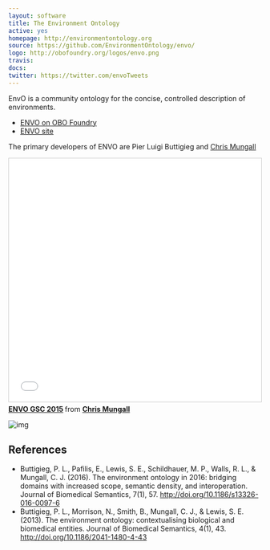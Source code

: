 ```yaml
---
layout: software
title: The Environment Ontology
active: yes
homepage: http://environmentontology.org
source: https://github.com/EnvironmentOntology/envo/
logo: http://obofoundry.org/logos/envo.png
travis: 
docs:
twitter: https://twitter.com/envoTweets
---
```


EnvO is a community ontology for the concise, controlled description of environments.

 * [ENVO on OBO Foundry](http://obofoundry.org/ontology/envo.html)
 * [ENVO site](http://environmentontology.org)

The primary developers of ENVO are Pier Luigi Buttigieg and [Chris Mungall](/people/chris-mungall/)

<iframe src="//www.slideshare.net/slideshow/embed_code/key/DghA7gkMn0dmgc" width="595" height="485" frameborder="0" marginwidth="0" marginheight="0" scrolling="no" style="border:1px solid #CCC; border-width:1px; margin-bottom:5px; max-width: 100%;" allowfullscreen> </iframe> <div style="margin-bottom:5px"> <strong> <a href="//www.slideshare.net/cmungall/envo-gsc-2015" title="ENVO GSC 2015" target="_blank">ENVO GSC 2015</a> </strong> from <strong><a href="https://www.slideshare.net/cmungall" target="_blank">Chris Mungall</a></strong> </div>

![img](http://media.springernature.com/lw785/springer-static/image/art%3A10.1186%2Fs13326-016-0097-6/MediaObjects/13326_2016_97_Fig2_HTML.gif)

## References

 * Buttigieg, P. L., Pafilis, E., Lewis, S. E., Schildhauer, M. P., Walls, R. L., & Mungall, C. J. (2016). The environment ontology in 2016: bridging domains with increased scope, semantic density, and interoperation. Journal of Biomedical Semantics, 7(1), 57. http://doi.org/10.1186/s13326-016-0097-6
 * Buttigieg, P. L., Morrison, N., Smith, B., Mungall, C. J., & Lewis, S. E. (2013). The environment ontology: contextualising biological and biomedical entities. Journal of Biomedical Semantics, 4(1), 43. http://doi.org/10.1186/2041-1480-4-43
